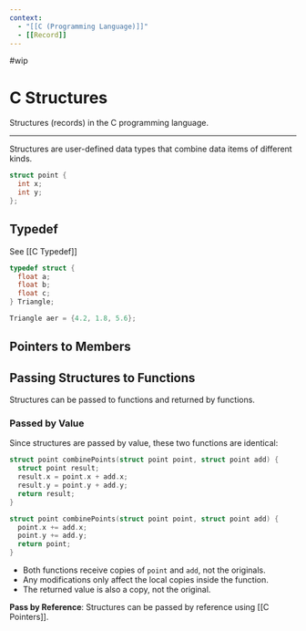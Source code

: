 ```yaml
---
context:
  - "[[C (Programming Language)]]"
  - [[Record]]
---
```


#wip

# C Structures

Structures (records) in the C programming language.

---

Structures are user-defined data types that combine data items of different kinds.

```c
struct point {
  int x;
  int y;
};
```

## Typedef

See [[C Typedef]]

```c
typedef struct {
  float a;
  float b;
  float c;
} Triangle;

Triangle aer = {4.2, 1.8, 5.6};
```

## Pointers to Members

## Passing Structures to Functions

Structures can be passed to functions and returned by functions.

### Passed by Value

Since structures are passed by value, these two functions are identical:

```c
struct point combinePoints(struct point point, struct point add) {
  struct point result;
  result.x = point.x + add.x;
  result.y = point.y + add.y;
  return result;
}

struct point combinePoints(struct point point, struct point add) {
  point.x += add.x;
  point.y += add.y;
  return point;
}
```

- Both functions receive copies of `point` and `add`, not the originals.
- Any modifications only affect the local copies inside the function.
- The returned value is also a copy, not the original.

**Pass by Reference**: Structures can be passed by reference using [[C Pointers]].
